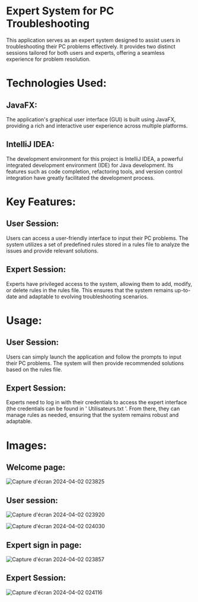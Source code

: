 # Expert System for PC Troubleshooting
This application serves as an expert system designed to assist users in troubleshooting their PC problems effectively. It provides two distinct sessions tailored for both users and experts, offering a seamless experience for problem resolution.

# Technologies Used:
## JavaFX: 
The application's graphical user interface (GUI) is built using JavaFX, providing a rich and interactive user experience across multiple platforms.

## IntelliJ IDEA: 
The development environment for this project is IntelliJ IDEA, a powerful integrated development environment (IDE) for Java development. Its features such as code completion, refactoring tools, and version control integration have greatly facilitated the development process.

# Key Features:
## User Session: 
Users can access a user-friendly interface to input their PC problems. The system utilizes a set of predefined rules stored in a rules file to analyze the issues and provide relevant solutions.

## Expert Session: 
Experts have privileged access to the system, allowing them to add, modify, or delete rules in the rules file. This ensures that the system remains up-to-date and adaptable to evolving troubleshooting scenarios.

# Usage:
## User Session: 
Users can simply launch the application and follow the prompts to input their PC problems. The system will then provide recommended solutions based on the rules file.

## Expert Session: 
Experts need to log in with their credentials to access the expert interface (the credentials can be found in ' Utilisateurs.txt '. From there, they can manage rules as needed, ensuring that the system remains robust and adaptable.

# Images:

## Welcome page:

![Capture d'écran 2024-04-02 023825](https://github.com/abdou00000/Syst-me_expert/assets/162928474/e5ceaa76-352f-412a-b5ea-06518f2650cf)

## User session:
![Capture d'écran 2024-04-02 023920](https://github.com/abdou00000/Syst-me_expert/assets/162928474/33c40ac8-7746-49a6-9b0b-142754286c05)

![Capture d'écran 2024-04-02 024030](https://github.com/abdou00000/Syst-me_expert/assets/162928474/f6b6fbed-6bc5-4b47-8124-d4767c6f600c)

## Expert sign in page:

![Capture d'écran 2024-04-02 023857](https://github.com/abdou00000/Syst-me_expert/assets/162928474/f993e3f3-1ed9-40b2-89d5-52c6f81afca4)

## Expert Session:

![Capture d'écran 2024-04-02 024116](https://github.com/abdou00000/Syst-me_expert/assets/162928474/0d193779-d826-4009-9e60-e6dc645e5e57)
